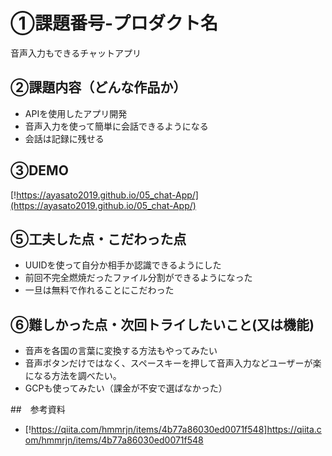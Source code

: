 # ①課題番号-プロダクト名
音声入力もできるチャットアプリ

## ②課題内容（どんな作品か）
- APIを使用したアプリ開発
- 音声入力を使って簡単に会話できるようになる
- 会話は記録に残せる

## ③DEMO

[!https://ayasato2019.github.io/05_chat-App/](https://ayasato2019.github.io/05_chat-App/)

## ⑤工夫した点・こだわった点

- UUIDを使って自分か相手か認識できるようにした
- 前回不完全燃焼だったファイル分割ができるようになった
- 一旦は無料で作れることにこだわった

## ⑥難しかった点・次回トライしたいこと(又は機能)

- 音声を各国の言葉に変換する方法もやってみたい
- 音声ボタンだけではなく、スペースキーを押して音声入力などユーザーが楽になる方法を調べたい。
- GCPも使ってみたい（課金が不安で選ばなかった）

##　参考資料
- [!https://qiita.com/hmmrjn/items/4b77a86030ed0071f548]https://qiita.com/hmmrjn/items/4b77a86030ed0071f548
